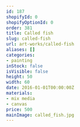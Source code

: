 ```yaml
---
id: 187
shopifyId: 0
shopifyOptionId: 0
order: 381
title: Called fish
slug: called-fish
url: art-works/called-fish
aliases: []
categories:
- painting
inStock: false
isVisible: false
height: 50
width: 60
date: 2016-01-01T00:00:00Z
materials:
- mix media
- canvas
price: 500
mainImage: called_fish.jpg
---
```

